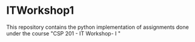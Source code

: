 # ITWorkshop1
This repository contains the python implementation of assignments done under the course "CSP 201 - IT Workshop- I "
